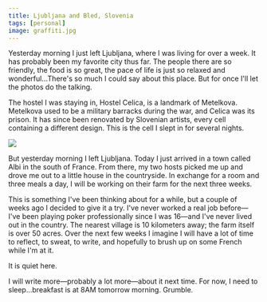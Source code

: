 ```yaml
---
title: Ljubljana and Bled, Slovenia
tags: [personal]
image: graffiti.jpg
---
```


Yesterday morning I just left Ljubljana, where I was living for over a week. It has probably been my favorite city thus far. The people there are so friendly, the food is so great, the pace of life is just so relaxed and wonderful&hellip;There's so much I could say about this place. But for once I'll let the photos do the talking.

The hostel I was staying in, Hostel Celica, is a landmark of Metelkova. Metelkova used to be a military barracks during the war, and Celica was its prison. It has since been renovated by Slovenian artists, every cell containing a different design. This is the cell I slept in for several nights.

![](Slovenia?authuser=0&feat=directlink)

But yesterday morning I left Ljubljana. Today I just arrived in a town called Albi in the south of France. From there, my two hosts picked me up and drove me out to a little house in the countryside. In exchange for a room and three meals a day, I will be working on their farm for the next three weeks.

This is something I've been thinking about for a while, but a couple of weeks ago I decided to give it a try. I've never worked a real job before&mdash;I've been playing poker professionally since I was 16&mdash;and I've never lived out in the country. The nearest village is 10 kilometers away; the farm itself is over 50 acres. Over the next few weeks I imagine I will have a lot of time to reflect, to sweat, to write, and hopefully to brush up on some French while I'm at it.

It is quiet here.

I will write more&mdash;probably a lot more&mdash;about it next time. For now, I need to sleep&hellip;breakfast is at 8AM tomorrow morning. Grumble.
